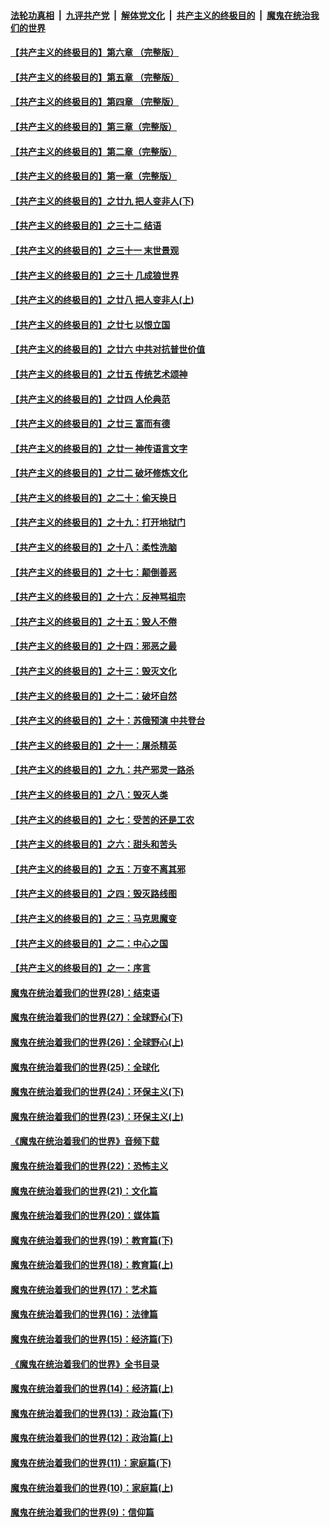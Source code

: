 ####  [法轮功真相](../../../../basic/blob/master/README.md?t=09121139) &nbsp;|&nbsp; [九评共产党](../../../../9ping.md/blob/master/README.md?t=09121139) &nbsp;|&nbsp; [解体党文化](../../../../jtdwh.md/blob/master/README.md?t=09121139)  &nbsp;|&nbsp; [共产主义的终极目的](../../../../gczydzjmd.md/blob/master/README.md?t=09121139) &nbsp;|&nbsp; [魔鬼在统治我们的世界](../../../../mgztzwmdsj.md/blob/master/README.md?t=09121139) 

#### [【共产主义的终极目的】第六章 （完整版）](../pages/nsc422/n11428913.md?t=09121139) 

#### [【共产主义的终极目的】第五章 （完整版）](../pages/nsc422/n11428912.md?t=09121139) 

#### [【共产主义的终极目的】第四章 （完整版）](../pages/nsc422/n11428907.md?t=09121139) 

#### [【共产主义的终极目的】第三章（完整版）](../pages/nsc422/n11428848.md?t=09121139) 

#### [【共产主义的终极目的】第二章（完整版）](../pages/nsc422/n11428831.md?t=09121139) 

#### [【共产主义的终极目的】第一章（完整版）](../pages/nsc422/n11417651.md?t=09121139) 

#### [【共产主义的终极目的】之廿九 把人变非人(下)](../pages/nsc422/n11344140.md?t=09121139) 

#### [【共产主义的终极目的】之三十二 结语](../pages/nsc422/n11360535.md?t=09121139) 

#### [【共产主义的终极目的】之三十一 末世景观](../pages/nsc422/n11351129.md?t=09121139) 

#### [【共产主义的终极目的】之三十 几成狼世界](../pages/nsc422/n11348280.md?t=09121139) 

#### [【共产主义的终极目的】之廿八 把人变非人(上)](../pages/nsc422/n11340492.md?t=09121139) 

#### [【共产主义的终极目的】之廿七 以恨立国](../pages/nsc422/n11336944.md?t=09121139) 

#### [【共产主义的终极目的】之廿六 中共对抗普世价值](../pages/nsc422/n11324785.md?t=09121139) 

#### [【共产主义的终极目的】之廿五 传统艺术颂神](../pages/nsc422/n11296396.md?t=09121139) 

#### [【共产主义的终极目的】之廿四 人伦典范](../pages/nsc422/n11296397.md?t=09121139) 

#### [【共产主义的终极目的】之廿三 富而有德](../pages/nsc422/n11283598.md?t=09121139) 

#### [【共产主义的终极目的】之廿一 神传语言文字](../pages/nsc422/n11263265.md?t=09121139) 

#### [【共产主义的终极目的】之廿二 破坏修炼文化](../pages/nsc422/n11245728.md?t=09121139) 

#### [【共产主义的终极目的】之二十：偷天换日](../pages/nsc422/n11238846.md?t=09121139) 

#### [【共产主义的终极目的】之十九：打开地狱门](../pages/nsc422/n11206376.md?t=09121139) 

#### [【共产主义的终极目的】之十八：柔性洗脑](../pages/nsc422/n11199994.md?t=09121139) 

#### [【共产主义的终极目的】之十七：颠倒善恶](../pages/nsc422/n11179782.md?t=09121139) 

#### [【共产主义的终极目的】之十六：反神骂祖宗](../pages/nsc422/n11166798.md?t=09121139) 

#### [【共产主义的终极目的】之十五：毁人不倦](../pages/nsc422/n11166792.md?t=09121139) 

#### [【共产主义的终极目的】之十四：邪恶之最](../pages/nsc422/n11150249.md?t=09121139) 

#### [【共产主义的终极目的】之十三：毁灭文化](../pages/nsc422/n11135227.md?t=09121139) 

#### [【共产主义的终极目的】之十二：破坏自然](../pages/nsc422/n11135214.md?t=09121139) 

#### [【共产主义的终极目的】之十：苏俄预演 中共登台](../pages/nsc422/n11118424.md?t=09121139) 

#### [【共产主义的终极目的】之十一：屠杀精英](../pages/nsc422/n11118442.md?t=09121139) 

#### [【共产主义的终极目的】之九：共产邪灵一路杀](../pages/nsc422/n11114139.md?t=09121139) 

#### [【共产主义的终极目的】之八：毁灭人类](../pages/nsc422/n11108503.md?t=09121139) 

#### [【共产主义的终极目的】之七：受苦的还是工农](../pages/nsc422/n11101809.md?t=09121139) 

#### [【共产主义的终极目的】之六：甜头和苦头](../pages/nsc422/n11096971.md?t=09121139) 

#### [【共产主义的终极目的】之五：万变不离其邪](../pages/nsc422/n11091285.md?t=09121139) 

#### [【共产主义的终极目的】之四：毁灭路线图](../pages/nsc422/n11086284.md?t=09121139) 

#### [【共产主义的终极目的】之三：马克思魔变](../pages/nsc422/n11061941.md?t=09121139) 

#### [【共产主义的终极目的】之二：中心之国](../pages/nsc422/n11047728.md?t=09121139) 

#### [【共产主义的终极目的】之一：序言](../pages/nsc422/n11086077.md?t=09121139) 

#### [魔鬼在统治着我们的世界(28)：结束语](../pages/nsc422/n10936246.md?t=09121139) 

#### [魔鬼在统治着我们的世界(27)：全球野心(下)](../pages/nsc422/n10928319.md?t=09121139) 

#### [魔鬼在统治着我们的世界(26)：全球野心(上)](../pages/nsc422/n10900318.md?t=09121139) 

#### [魔鬼在统治着我们的世界(25)：全球化](../pages/nsc422/n10788205.md?t=09121139) 

#### [魔鬼在统治着我们的世界(24)：环保主义(下)](../pages/nsc422/n10695307.md?t=09121139) 

#### [魔鬼在统治着我们的世界(23)：环保主义(上)](../pages/nsc422/n10688613.md?t=09121139) 

#### [《魔鬼在统治着我们的世界》音频下载](../pages/nsc422/n10635553.md?t=09121139) 

#### [魔鬼在统治着我们的世界(22)：恐怖主义](../pages/nsc422/n10614727.md?t=09121139) 

#### [魔鬼在统治着我们的世界(21)：文化篇](../pages/nsc422/n10597706.md?t=09121139) 

#### [魔鬼在统治着我们的世界(20)：媒体篇](../pages/nsc422/n10586579.md?t=09121139) 

#### [魔鬼在统治着我们的世界(19)：教育篇(下)](../pages/nsc422/n10564808.md?t=09121139) 

#### [魔鬼在统治着我们的世界(18)：教育篇(上)](../pages/nsc422/n10526970.md?t=09121139) 

#### [魔鬼在统治着我们的世界(17)：艺术篇](../pages/nsc422/n10499093.md?t=09121139) 

#### [魔鬼在统治着我们的世界(16)：法律篇](../pages/nsc422/n10485969.md?t=09121139) 

#### [魔鬼在统治着我们的世界(15)：经济篇(下)](../pages/nsc422/n10469975.md?t=09121139) 

#### [《魔鬼在统治着我们的世界》全书目录](../pages/nsc422/n10464261.md?t=09121139) 

#### [魔鬼在统治着我们的世界(14)：经济篇(上)](../pages/nsc422/n10457370.md?t=09121139) 

#### [魔鬼在统治着我们的世界(13)：政治篇(下)](../pages/nsc422/n10448270.md?t=09121139) 

#### [魔鬼在统治着我们的世界(12)：政治篇(上)](../pages/nsc422/n10444576.md?t=09121139) 

#### [魔鬼在统治着我们的世界(11)：家庭篇(下)](../pages/nsc422/n10440961.md?t=09121139) 

#### [魔鬼在统治着我们的世界(10)：家庭篇(上)](../pages/nsc422/n10435448.md?t=09121139) 

#### [魔鬼在统治着我们的世界(9)：信仰篇](../pages/nsc422/n10432159.md?t=09121139) 

